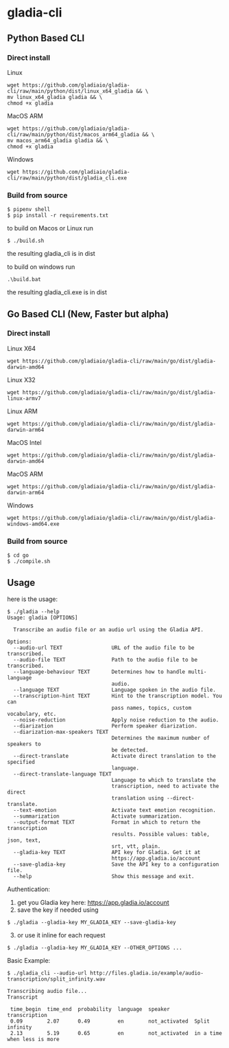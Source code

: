 # gladia-cli

## Python Based CLI

### Direct install
Linux
```
wget https://github.com/gladiaio/gladia-cli/raw/main/python/dist/linux_x64_gladia && \
mv linux_x64_gladia gladia && \
chmod +x gladia
```

MacOS ARM
```
wget https://github.com/gladiaio/gladia-cli/raw/main/python/dist/macos_arm64_gladia && \
mv macos_arm64_gladia gladia && \
chmod +x gladia
```

Windows
```
wget https://github.com/gladiaio/gladia-cli/raw/main/python/dist/gladia_cli.exe
```

### Build from source
```
$ pipenv shell
$ pip install -r requirements.txt
```

to build on Macos or Linux run
```
$ ./build.sh 
```
the resulting gladia_cli is in dist 


to build on windows run
```
.\build.bat
```
the resulting gladia_cli.exe is in dist 

## Go Based CLI (New, Faster but alpha)
### Direct install
Linux X64
```
wget https://github.com/gladiaio/gladia-cli/raw/main/go/dist/gladia-darwin-amd64
```

Linux X32
```
wget https://github.com/gladiaio/gladia-cli/raw/main/go/dist/gladia-linux-armv7
```

Linux ARM
```
wget https://github.com/gladiaio/gladia-cli/raw/main/go/dist/gladia-darwin-arm64
```

MacOS Intel
```
wget https://github.com/gladiaio/gladia-cli/raw/main/go/dist/gladia-darwin-amd64
```

MacOS ARM
```
wget https://github.com/gladiaio/gladia-cli/raw/main/go/dist/gladia-darwin-arm64
```

Windows
```
wget https://github.com/gladiaio/gladia-cli/raw/main/go/dist/gladia-windows-amd64.exe
```

### Build from source
```
$ cd go
$ ./compile.sh
```


## Usage
here is the usage:

```
$ ./gladia --help
Usage: gladia [OPTIONS]

  Transcribe an audio file or an audio url using the Gladia API.

Options:
  --audio-url TEXT                URL of the audio file to be transcribed.
  --audio-file TEXT               Path to the audio file to be transcribed.
  --language-behaviour TEXT       Determines how to handle multi-language
                                  audio.
  --language TEXT                 Language spoken in the audio file.
  --transcription-hint TEXT       Hint to the transcription model. You can
                                  pass names, topics, custom vocabulary, etc.
  --noise-reduction               Apply noise reduction to the audio.
  --diarization                   Perform speaker diarization.
  --diarization-max-speakers TEXT
                                  Determines the maximum number of speakers to
                                  be detected.
  --direct-translate              Activate direct translation to the specified
                                  language.
  --direct-translate-language TEXT
                                  Language to which to translate the
                                  transcription, need to activate the direct
                                  translation using --direct-translate.
  --text-emotion                  Activate text emotion recognition.
  --summarization                 Activate summarization.
  --output-format TEXT            Format in which to return the transcription
                                  results. Possible values: table, json, text,
                                  srt, vtt, plain.
  --gladia-key TEXT               API key for Gladia. Get it at
                                  https://app.gladia.io/account
  --save-gladia-key               Save the API key to a configuration file.
  --help                          Show this message and exit.
```

Authentication:
1. get you Gladia key here: https://app.gladia.io/account
2. save the key if needed using
```
$ ./gladia --gladia-key MY_GLADIA_KEY --save-gladia-key
```
3. or use it inline for each request
```
$ ./gladia --gladia-key MY_GLADIA_KEY --OTHER_OPTIONS ...
```


Basic Example:
```
$ ./gladia_cli --audio-url http://files.gladia.io/example/audio-transcription/split_infinity.wav

Transcribing audio file...
Transcript

 time_begin  time_end  probability  language  speaker        transcription
 0.09        2.07      0.49         en        not_activated  Split infinity
 2.13        5.19      0.65         en        not_activated  in a time when less is more
```


